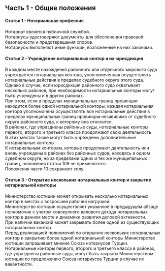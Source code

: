 ## Часть 1 - Общие положения
#### Статья 1 - Нотариальная профессия  
Нотариат является публичной службой.  
Нотариусы удостоверяют документы для обеспечения правовой безопасности и предотвращения споров.  
Нотариусы выполняют иные функции, возложенные на них законами.
#### Статья 2 - Учреждение нотариальных контор и их юрисдикция
В каждом месте нахождения районного или отдельного мирового суда учреждается нотариальная контора, уполномоченная осуществлять нотариальные действия в пределах судебного округа этого суда.  
Однако в случае, если юрисдикция районного суда охватывает несколько районов, при необходимости нотариальные конторы могут быть учреждены и в других районах.  
При этом, если в пределах муниципальных границ провинции находится более одной нотариальной конторы, каждая нотариальная контора уполномочена осуществлять все нотариальные действия в пределах муниципальных границ провинции независимо от судебного округа районного суда, к которому она относится.  
В районах, где упразднены районные суды, нотариальные конторы первого, второго и третьего класса продолжают свою деятельность.  
В этих местах также могут быть учреждены дополнительные нотариальные конторы.  
К нотариальным конторам, которые продолжают деятельность или вновь учреждены в районах без районных судов, находясь в одном судебном округе, но за пределами одних и тех же муниципальных границ, положения статьи 109 не применяются.  
Положения части 10 сохраняют силу.
#### Статья 3 - Открытие нескольких нотариальных контор и закрытие нотариальной конторы
Министерство юстиции может открывать несколько нотариальных контор в местах с возросшей рабочей нагрузкой.  
Министерство юстиции осуществляет указанное в предыдущем абзаце полномочие с учетом совокупного валового дохода нотариальных контор в данном месте и динамики развития деловой активности.  
При наличии вакансий может закрывать более одной из существующих нотариальных контор.  
Перед реализацией полномочий по открытию нескольких нотариальных контор и закрытию более одной нотариальной конторы Министерство юстиции запрашивает мнение Союза нотариусов Турции.  
Нотариальные конторы первого, второго и третьего класса в районах, где упразднены районные суды, могут быть закрыты Министерством юстиции по предложению Союза нотариусов Турции в случае их вакантности.


